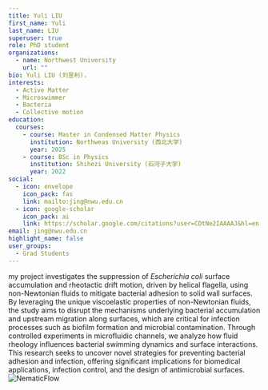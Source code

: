 ```yaml
---
title: Yuli LIU
first_name: Yuli
last_name: LIU
superuser: true
role: PhD student
organizations:
  - name: Northwest University
    url: ""
bio: Yuli LIU (刘昱利).
interests:
  - Active Matter
  - Microswimmer
  - Bacteria
  - Collective motion
education:
  courses:
    - course: Master in Condensed Matter Physics
      institution: Northweas University (西北大学)
      year: 2025
    - course: BSc in Physics
      institution: Shihezi University (石河子大学)
      year: 2022
social:
  - icon: envelope
    icon_pack: fas
    link: mailto:jing@nwu.edu.cn
  - icon: google-scholar
    icon_pack: ai
    link: https://scholar.google.com/citations?user=CDtNe2IAAAAJ&hl=en
email: jing@nwu.edu.cn
highlight_name: false
user_groups:
  - Grad Students
---
```

my project investigates the suppression of _Escherichia coli_ surface accumulation and rheotactic drift motion, driven by helical flagella, using non-Newtonian fluids to mitigate bacterial adhesion to solid wall surfaces. By leveraging the unique viscoelastic properties of non-Newtonian fluids, the study aims to disrupt the mechanisms underlying bacterial accumulation and upstream migration along surfaces, which are critical for infection processes such as biofilm formation and microbial contamination. Through controlled experiments in microfluidic channels, we analyze how fluid rheology influences bacterial swimming dynamics and surface interactions. This research seeks to uncover novel strategies for preventing bacterial adhesion and infection, offering significant implications for biomedical applications, infection control, and the design of antimicrobial surfaces.
![NematicFlow](SwimmingOrien.jpg)
